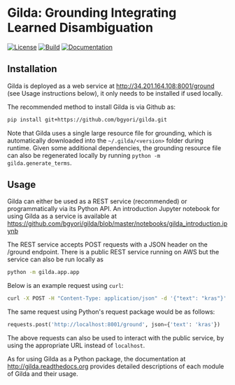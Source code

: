 # Gilda: Grounding Integrating Learned Disambiguation
[![License](https://img.shields.io/badge/License-BSD%202--Clause-orange.svg)](https://opensource.org/licenses/BSD-2-Clause)
[![Build](https://travis-ci.org/bgyori/gilda.svg)](https://travis-ci.org/bgyori/gilda)
[![Documentation](https://readthedocs.org/projects/gilda/badge/?version=latest)](https://gilda.readthedocs.io/en/latest/?badge=latest)

## Installation
Gilda is deployed as a web service at http://34.201.164.108:8001/ground (see Usage
instructions below), it only needs to be installed if used locally.

The recommended method to install Gilda is via Github as:
```bash
pip install git+https://github.com/bgyori/gilda.git
```
Note that Gilda uses a single large resource file for grounding, which is automatically downloaded
into the `~/.gilda/<version>` folder during runtime. Given some additional dependencies, the grounding
resource file can also be regenerated locally by running `python -m gilda.generate_terms`.

## Usage
Gilda can either be used as a REST service (recommended) or programmatically via its Python API.
An introduction Jupyter notebook for using Gilda as a service is available at
https://github.com/bgyori/gilda/blob/master/notebooks/gilda_introduction.ipynb

The REST service accepts POST requests with a JSON header on the /ground endpoint.
There is a public REST service running on AWS but the service can also be run locally as

```bash
python -m gilda.app.app
```

Below is an example request using `curl`:

```bash
curl -X POST -H "Content-Type: application/json" -d '{"text": "kras"}' http://localhost:8001/ground
```

The same request using Python's request package would be as follows:

```python
requests.post('http://localhost:8001/ground', json={'text': 'kras'})
```

The above requests can also be used to interact with the public service, by using the
appropriate URL instead of `localhost`.

As for using Gilda as a Python package, the documentation at
http://gilda.readthedocs.org provides detailed descriptions of each module
of Gilda and their usage.